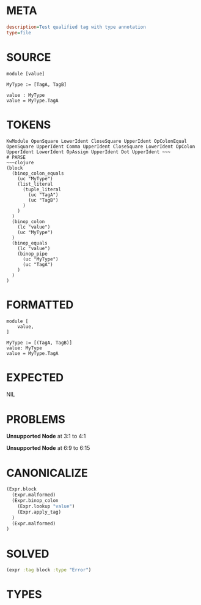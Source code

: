 # META
~~~ini
description=Test qualified tag with type annotation
type=file
~~~
# SOURCE
~~~roc
module [value]

MyType := [TagA, TagB]

value : MyType
value = MyType.TagA
~~~
# TOKENS
~~~text
KwModule OpenSquare LowerIdent CloseSquare UpperIdent OpColonEqual OpenSquare UpperIdent Comma UpperIdent CloseSquare LowerIdent OpColon UpperIdent LowerIdent OpAssign UpperIdent Dot UpperIdent ~~~
# PARSE
~~~clojure
(block
  (binop_colon_equals
    (uc "MyType")
    (list_literal
      (tuple_literal
        (uc "TagA")
        (uc "TagB")
      )
    )
  )
  (binop_colon
    (lc "value")
    (uc "MyType")
  )
  (binop_equals
    (lc "value")
    (binop_pipe
      (uc "MyType")
      (uc "TagA")
    )
  )
)
~~~
# FORMATTED
~~~roc
module [
	value,
]

MyType := [(TagA, TagB)]
value: MyType
value = MyType.TagA
~~~
# EXPECTED
NIL
# PROBLEMS
**Unsupported Node**
at 3:1 to 4:1

**Unsupported Node**
at 6:9 to 6:15

# CANONICALIZE
~~~clojure
(Expr.block
  (Expr.malformed)
  (Expr.binop_colon
    (Expr.lookup "value")
    (Expr.apply_tag)
  )
  (Expr.malformed)
)
~~~
# SOLVED
~~~clojure
(expr :tag block :type "Error")
~~~
# TYPES
~~~roc
~~~
